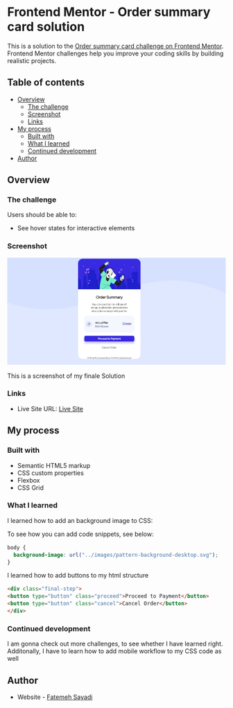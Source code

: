 # Frontend Mentor - Order summary card solution

This is a solution to the [Order summary card challenge on Frontend Mentor](https://www.frontendmentor.io/challenges/order-summary-component-QlPmajDUj). Frontend Mentor challenges help you improve your coding skills by building realistic projects.

## Table of contents

- [Overview](#overview)
  - [The challenge](#the-challenge)
  - [Screenshot](#screenshot)
  - [Links](#links)
- [My process](#my-process)
  - [Built with](#built-with)
  - [What I learned](#what-i-learned)
  - [Continued development](#continued-development)
- [Author](#author)


## Overview

### The challenge

Users should be able to:

- See hover states for interactive elements

### Screenshot

![screenshot](/images/screenshot.jpg)

This is a screenshot of my finale Solution

### Links

- Live Site URL: [Live Site](https://fertisha.github.io/order-summary-component-main/)

## My process

### Built with

- Semantic HTML5 markup
- CSS custom properties
- Flexbox
- CSS Grid

### What I learned

I learned how to add an background image to CSS:

To see how you can add code snippets, see below:
```css
body {
  background-image: url("../images/pattern-background-desktop.svg");
}
```
I learned how to add buttons to my html structure

```html
<div class="final-step">
<button type="button" class="proceed">Proceed to Payment</button>
<button type="button" class="cancel">Cancel Order</button>
</div>
```


### Continued development

I am gonna check out more challenges, to see whether I have learned right. Additonally, I have to learn how to add mobile workflow to my CSS code as well

## Author

- Website - [Fatemeh Sayadi](https://www.your-site.com)
